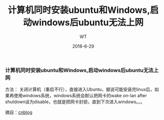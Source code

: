﻿---
layout:     post
title:      计算机同时安装ubuntu和Windows,启动windows后ubuntu无法上网
subtitle:   
date:       2018-6-29
author:     WT
header-img: img/post-bg-universe.jpg
catalog: true
tags:
    - Ubuntu
---
### 计算机同时安装ubuntu和Windows,启动windows后ubuntu无法上网 ###  

	
方法：
关闭计算机（重启不行），直接进入Ubuntu，据说可能安装完linux后，如果再使用windows系统，windows系统会默认把网卡的wake on-lan after shutdown设为disable，也就是把网卡封锁，直到下次进入windows。。。

摘自：[cnblog](http://www.cnblogs.com/laiqun/p/6020385.html) 
	

 



  
  
  
